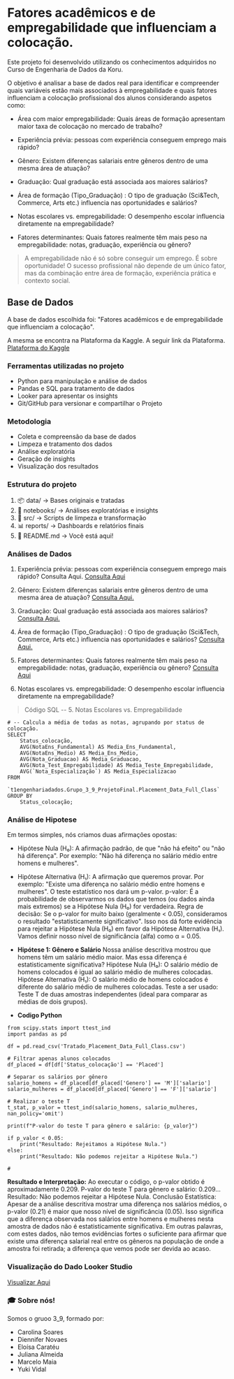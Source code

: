

# Fatores acadêmicos e de empregabilidade que influenciam a colocação.

Este projeto foi desenvolvido utilizando os conhecimentos adquiridos no Curso de Engenharia de Dados da Koru.

O objetivo é analisar a base de dados real para identificar e compreender quais variáveis estão mais associados à empregabilidade e quais fatores influenciam a colocação profissional dos alunos considerando aspetos como:

- Área com maior empregabilidade: Quais áreas de formação apresentam maior taxa de colocação no mercado de trabalho?

- Experiência prévia: pessoas com experiência conseguem emprego mais rápido?

- Gênero: Existem diferenças salariais entre gêneros dentro de uma mesma área de atuação?

- Graduação: Qual graduação está associada aos maiores salários?

- Área de formação (Tipo_Graduação) : O tipo de graduação (Sci&Tech, Commerce, Arts etc.) influencia nas oportunidades e salários?

- Notas escolares vs. empregabilidade: O desempenho escolar influencia diretamente na empregabilidade?

- Fatores determinantes:  Quais fatores realmente têm mais peso na empregabilidade: notas, graduação, experiência ou gênero?


> A empregabilidade não é só sobre conseguir um emprego. É sobre oportunidade!
O sucesso profissional não depende de um único fator, mas da combinação entre área de formação, experiência prática e contexto social.

## Base de Dados

A base de dados escolhida foi: "Fatores acadêmicos e de empregabilidade que influenciam a colocação".

A mesma se encontra na Plataforma da Kaggle. A seguir link da Plataforma. [Plataforma do Kaggle](https://www.kaggle.com/datasets/benroshan/factors-affecting-campus-placement)

### Ferramentas utilizadas no projeto

- Python para manipulação e análise de dados
- Pandas e SQL para tratamento de dados
- Looker para apresentar os insights
- Git/GitHub para versionar e compartilhar o Projeto

### Metodologia

- Coleta e compreensão da base de dados
- Limpeza e tratamento dos dados
- Análise exploratória
- Geração de insights
- Visualização dos resultados


### Estrutura do projeto

1.   📦 data/         → Bases originais e tratadas
2.   📓 notebooks/    → Análises exploratórias e insights
3. 🧪 src/          → Scripts de limpeza e transformação
4. 📊 reports/      → Dashboards e relatórios finais
5. 📄 README.md     → Você está aqui!


### Análises de Dados
1.   Experiência prévia: pessoas com experiência conseguem emprego mais rápido?
Consulta Aqui. [Consulta Aqui](https://console.cloud.google.com/bigquery?inv=1&invt=Ab4KKQ&project=t1engenhariadados&ws=!1m12!1m3!8m2!1s1026184274595!2sd5a463e1c7024e26811f77142b3efad2!1m3!8m2!1s1026184274595!2s7db49a29917744b09d77d840bdce6d77!1m3!8m2!1s1026184274595!2s94a9ac2928be440c90e5584754b8e4a8)

2.   Gênero: Existem diferenças salariais entre gêneros dentro de uma mesma área de atuação? [Consulta Aqui.](https://console.cloud.google.com/bigquery?ws=!1m5!1m4!4m3!1st1engenhariadados!2sGrupo_3_9_ProjetoFinal!3sPergunta2)


3. Graduação: Qual graduação está associada aos maiores salários? [Consulta Aqui.](https://console.cloud.google.com/bigquery?ws=!1m7!1m6!12m5!1m3!1st1engenhariadados!2sus-central1!3se43b0604-4d7e-41a0-8cef-ac2217cec3dc!2e1)


4. Área de formação (Tipo_Graduação) : O tipo de graduação (Sci&Tech, Commerce, Arts etc.) influencia nas oportunidades e salários? [Consulta Aqui.](https://console.cloud.google.com/bigquery?ws=!1m7!1m6!12m5!1m3!1st1engenhariadados!2sus-central1!3se43b0604-4d7e-41a0-8cef-ac2217cec3dc!2e1)

5. Fatores determinantes:  Quais fatores realmente têm mais peso na empregabilidade: notas, graduação, experiência ou gênero? [Consulta Aqui](https://https://console.cloud.google.com/bigquery?ws=!1m5!1m4!4m3!1st1engenhariadados!2sGrupo_3_9_ProjetoFinal!3sPergunta7)


6. Notas escolares vs. empregabilidade: O desempenho escolar influencia diretamente na empregabilidade?


> Código SQL -- 5. Notas Escolares vs. Empregabilidade



```
# -- Calcula a média de todas as notas, agrupando por status de colocação.
SELECT
    Status_colocação,
    AVG(NotaEns_Fundamental) AS Media_Ens_Fundamental,
    AVG(NotaEns_Medio) AS Media_Ens_Medio,
    AVG(Nota_Graduacao) AS Media_Graduacao,
    AVG(Nota_Test_Empregabilidade) AS Media_Teste_Empregabilidade,
    AVG(`Nota_Especialização`) AS Media_Especializacao
FROM
   `t1engenhariadados.Grupo_3_9_ProjetoFinal.Placement_Data_Full_Class`
GROUP BY
    Status_colocação;

```

### Análise de Hipotese

Em termos simples, nós criamos duas afirmações opostas:
- Hipótese Nula (H₀): A afirmação padrão, de que "não há efeito" ou "não há diferença". Por exemplo: "Não há diferença no salário médio entre homens e mulheres".

- Hipótese Alternativa (H₁): A afirmação que queremos provar. Por exemplo: "Existe uma diferença no salário médio entre homens e mulheres".
O teste estatístico nos dará um p-valor.
p-valor: É a probabilidade de observarmos os dados que temos (ou dados ainda mais extremos) se a Hipótese Nula (H₀) for verdadeira.
Regra de decisão: Se o p-valor for muito baixo (geralmente < 0.05), consideramos o resultado "estatisticamente significativo". Isso nos dá forte evidência para rejeitar a Hipótese Nula (H₀) em favor da Hipótese Alternativa (H₁).
Vamos definir nosso nível de significância (alfa) como α = 0.05.

- **Hipótese 1: Gênero e Salário**
Nossa análise descritiva mostrou que homens têm um salário médio maior. Mas essa diferença é estatisticamente significativa?
Hipótese Nula (H₀): O salário médio de homens colocados é igual ao salário médio de mulheres colocadas.
Hipótese Alternativa (H₁): O salário médio de homens colocados é diferente do salário médio de mulheres colocadas.
Teste a ser usado: Teste T de duas amostras independentes (ideal para comparar as médias de dois grupos).
- **Codigo Python**



```
from scipy.stats import ttest_ind
import pandas as pd

df = pd.read_csv('Tratado_Placement_Data_Full_Class.csv')

# Filtrar apenas alunos colocados
df_placed = df[df['Status_colocação'] == 'Placed']

# Separar os salários por gênero
salario_homens = df_placed[df_placed['Genero'] == 'M']['salario']
salario_mulheres = df_placed[df_placed['Genero'] == 'F']['salario']

# Realizar o teste T
t_stat, p_valor = ttest_ind(salario_homens, salario_mulheres, nan_policy='omit')

print(f"P-valor do teste T para gênero e salário: {p_valor}")

if p_valor < 0.05:
    print("Resultado: Rejeitamos a Hipótese Nula.")
else:
    print("Resultado: Não podemos rejeitar a Hipótese Nula.")

#

```
**Resultado e Interpretação:** Ao executar o código, o p-valor obtido é aproximadamente 0.209.
P-valor do teste T para gênero e salário: 0.209...
Resultado: Não podemos rejeitar a Hipótese Nula.
Conclusão Estatística: Apesar de a análise descritiva mostrar uma diferença nos salários médios, o p-valor (0.21) é maior que nosso nível de significância (0.05). Isso significa que a diferença observada nos salários entre homens e mulheres nesta amostra de dados não é estatisticamente significativa. Em outras palavras, com estes dados, não temos evidências fortes o suficiente para afirmar que existe uma diferença salarial real entre os gêneros na população de onde a amostra foi retirada; a diferença que vemos pode ser devida ao acaso.

### Visualização do Dado Looker Studio 
[Visualizar Aqui](https://lookerstudio.google.com/reporting/882a22bd-2543-4119-82e4-34097e77e421)

### 🎓 Sobre nós!

Somos o gruoo 3_9, formado por:

- Carolina Soares
- Diennifer Novaes
- Eloísa Caratéu
- Juliana Almeida
- Marcelo Maia
- Yuki Vidal

